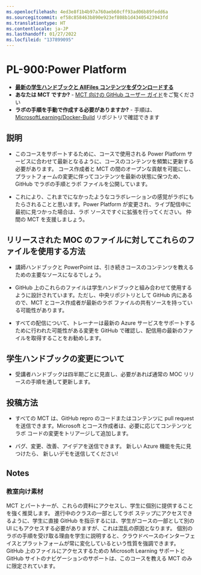 ```yaml
---
ms.openlocfilehash: 4ed3e8f1b4b97a760aeb60cff93ad06b89fedd6a
ms.sourcegitcommit: ef58c858463b890e923ef808b1d43405423943fd
ms.translationtype: HT
ms.contentlocale: ja-JP
ms.lasthandoff: 01/27/2022
ms.locfileid: "137899095"
---
```

# <a name="pl-900-power-platform-fundamentals"></a>PL-900:Power Platform

- **[最新の学生ハンドブックと AllFiles コンテンツをダウンロードする](../../releases/latest)**
- **あなたは MCT ですか?** - [MCT 向けの GitHub ユーザー ガイド](https://microsoftlearning.github.io/MCT-User-Guide/)をご覧ください
- **ラボの手順を手動で作成する必要がありますか?** - 手順は、[MicrosoftLearning/Docker-Build](https://github.com/MicrosoftLearning/Docker-Build) リポジトリで確認できます

## <a name="what-are-we-doing"></a>説明

- このコースをサポートするために、コースで使用される Power Platform サービスに合わせて最新となるように、コースのコンテンツを頻繁に更新する必要があります。  コース作成者と MCT の間のオープンな貢献を可能にし、プラットフォームの変更に伴ってコンテンツを最新の状態に保つため、GitHub でラボの手順とラボ ファイルを公開しています。

- これにより、これまでになかったようなコラボレーションの感覚がラボにもたらされることと思います。Power Platform が変更され、ライブ配信中に最初に見つかった場合は、ラボ ソースですぐに拡張を行ってください。  仲間の MCT を支援しましょう。

## <a name="how-should-i-use-these-files-relative-to-the-released-moc-files"></a>リリースされた MOC のファイルに対してこれらのファイルを使用する方法

- 講師ハンドブックと PowerPoint は、引き続きコースのコンテンツを教えるための主要なソースになるでしょう。

- GitHub 上のこれらのファイルは学生ハンドブックと組み合わせて使用するように設計されています。ただし、中央リポジトリとして GitHub 内にあるので、MCT とコース作成者が最新のラボ ファイルの共有ソースを持っている可能性があります。

- すべての配信について、トレーナーは最新の Azure サービスをサポートするために行われた可能性がある変更を GitHub で確認し、配信用の最新のファイルを取得することをお勧めします。

## <a name="what-about-changes-to-the-student-handbook"></a>学生ハンドブックの変更について

- 受講者ハンドブックは四半期ごとに見直し、必要があれば通常の MOC リリースの手順を通して更新します。

## <a name="how-do-i-contribute"></a>投稿方法

- すべての MCT は、GitHub repro のコードまたはコンテンツに pull request を送信できます。Microsoft とコース作成者は、必要に応じてコンテンツとラボ コードの変更をトリアージして追加します。

- バグ、変更、改善、アイデアを送信できます。  新しい Azure 機能を先に見つけたら、  新しいデモを送信してください!

## <a name="notes"></a>Notes

### <a name="classroom-materials"></a>教室向け素材

MCT とパートナーが、これらの資料にアクセスし、学生に個別に提供することを強く推奨します。  進行中のクラスの一部としてラボ ステップにアクセスできるように、学生に直接 GitHub を指示するには、学生がコースの一部として別の UI にもアクセスする必要がありますが、これは混乱の原因となります。 個別のラボの手順を受け取る理由を学生に説明すると、クラウドベースのインターフェイスとプラットフォームが常に変化しているという性質を強調できます。 GitHub 上のファイルにアクセスするための Microsoft Learning サポートと GitHub サイトのナビゲーションのサポートは、このコースを教える MCT のみに限定されています。
